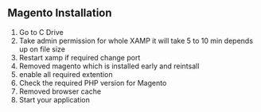 ## Magento Installation

1. Go to C Drive
2. Take admin permission for whole XAMP it will take 5 to 10 min depends up on file size
3. Restart xamp if required change port
4. Removed magento which is installed early and reintsall
5. enable all required extention
6. Check the required PHP version for Magento
7. Removed browser cache
8. Start your application
